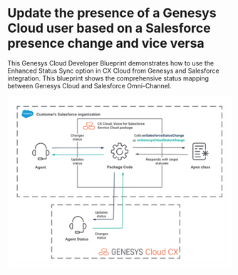 # Update the presence of a Genesys Cloud user based on a Salesforce presence change and vice versa

This Genesys Cloud Developer Blueprint demonstrates how to use the Enhanced Status Sync option in CX Cloud from Genesys and Salesforce integration. This blueprint shows the comprehensive status mapping between Genesys Cloud and Salesforce Omni-Channel.

![Workflow for enhanced status sync with the CX Cloud, Voice for Salesforce Service Cloud package](blueprint/images/status-sync-salesforce.png "Workflow for enhanced status sync with the CX Cloud, Voice for Salesforce Service Cloud package")